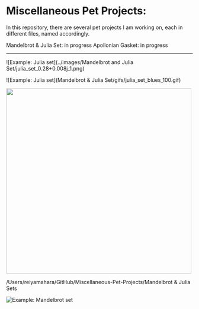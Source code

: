 # Miscellaneous Pet Projects:



In this repository, there are several pet projects I am working on, each in different files, named accordingly.

Mandelbrot & Julia Set: in progress
Apollonian Gasket: in progress

---

![Example: Julia set](../images/Mandelbrot and Julia Set/julia_set_0.28+0.008j_1.png)

![Example: Julia set](Mandelbrot & Julia Set/gifs/julia_set_blues_100.gif)

<img src="Mandelbrot & Julia Set/gifs/julia_set_blues_100.gif" width="500" />
  
  /Users/reiyamahara/GitHub/Miscellaneous-Pet-Projects/Mandelbrot & Julia Sets


![Example: Mandelbrot set](mandelbrot_set_rdbu_100.gif)

